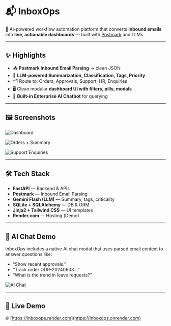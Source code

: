 # 📬 InboxOps

🚀 AI-powered workflow automation platform that converts **inbound emails** into **live, actionable dashboards** — built with [Postmark](https://postmarkapp.com/inbound) and LLMs.

---

## ✨ Highlights

- 📥 **Postmark Inbound Email Parsing** → clean JSON
- 🧠 **LLM-powered Summarization, Classification, Tags, Priority**
- 🗂️ Route to: Orders, Approvals, Support, HR, Enquiries
- 🖥️ Clean modular **dashboard UI with filters, pills, modals**
- 💬 **Built-in Enterprise AI Chatbot** for querying

---

## 🖼️ Screenshots

![Dashboard](https://dev-to-uploads.s3.amazonaws.com/uploads/articles/timiacpzy73z78s5r1h5.png)

![Orders + Summary](https://dev-to-uploads.s3.amazonaws.com/uploads/articles/j4znftj80mlvxrx4t0n6.png)

![Support Enquiries](https://dev-to-uploads.s3.amazonaws.com/uploads/articles/5pqkbgafn845aj2mdjwq.png)

---

## 🛠️ Tech Stack

- **FastAPI** — Backend & APIs
- **Postmark** — Inbound Email Parsing
- **Gemini Flash (LLM)** — Summary, tags, criticality
- **SQLite + SQLAlchemy** — DB & ORM
- **Jinja2 + Tailwind CSS** — UI templates
- **Render.com** — Hosting (Demo)

---

## 🧠 AI Chat Demo

InboxOps includes a native AI chat modal that uses parsed email context to answer questions like:

- “Show recent approvals.”
- “Track order ODR-20240603...”
- “What is the trend in leave requests?”

![AI Chat](https://dev-to-uploads.s3.amazonaws.com/uploads/articles/zdfeb8jqv5qhisttxgj4.png)

---

## 🔗 Live Demo

🌐 [https://inboxops.render.com](https://inboxops.onrender.com)
